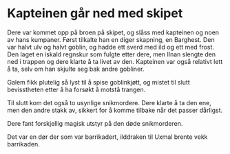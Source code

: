 # Kapteinen går ned med skipet

Dere var kommet opp på broen på skipet, og slåss med kapteinen og noen
av hans kumpaner. Først tilkalte han en diger skapning, en Barghest. Den var halvt ulv og halvt goblin, og hadde ett sverd med ild og ett med frost. Den laget
en iskald regnskur som fulgte etter dere, men Ilnan slengte den ned i trappen og
dere klarte å ta livet av den. Kapteinen var også relativt lett å ta, selv
om han skjulte seg bak andre gobliner.

Galem fikk plutelig så lyst til å spise goblinkjøtt, og mistet til slutt
bevisstheten etter å ha forsøkt å motstå trangen.

Til slutt kom det også to usynlige snikmordere. Dere klarte å ta den ene, men
den andre stakk av, sikkert for å komme tilbake når det passer dårligst.

Dere fant forskjellig magisk utstyr på den døde snikmorderen.

Det var en dør der som var barrikadert, ilddraken til Uxmal brente vekk
barrikaden.